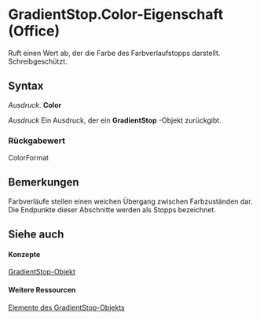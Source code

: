 
# GradientStop.Color-Eigenschaft (Office)

Ruft einen Wert ab, der die Farbe des Farbverlaufstopps darstellt. Schreibgeschützt.


## Syntax

 _Ausdruck_. **Color**

 _Ausdruck_ Ein Ausdruck, der ein **GradientStop** -Objekt zurückgibt.


### Rückgabewert

ColorFormat


## Bemerkungen

Farbverläufe stellen einen weichen Übergang zwischen Farbzuständen dar. Die Endpunkte dieser Abschnitte werden als Stopps bezeichnet.


## Siehe auch


#### Konzepte


[GradientStop-Objekt](b5003bfc-9ac6-fd56-f214-a0d99db0cf07.md)
#### Weitere Ressourcen


[Elemente des GradientStop-Objekts](http://msdn.microsoft.com/library/49a04149-e038-a52a-6bf8-ad05f9630605%28Office.15%29.aspx)
